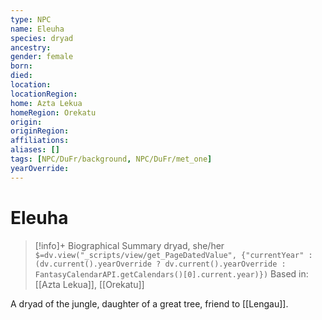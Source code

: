 ```yaml
---
type: NPC
name: Eleuha
species: dryad
ancestry: 
gender: female
born: 
died: 
location: 
locationRegion:
home: Azta Lekua
homeRegion: Orekatu
origin:
originRegion:
affiliations: 
aliases: []
tags: [NPC/DuFr/background, NPC/DuFr/met_one]
yearOverride: 
---
```

# Eleuha
>[!info]+ Biographical Summary
>dryad, she/her
>`$=dv.view("_scripts/view/get_PageDatedValue", {"currentYear" : (dv.current().yearOverride ? dv.current().yearOverride : FantasyCalendarAPI.getCalendars()[0].current.year)})`
>Based in: [[Azta Lekua]], [[Orekatu]]

A dryad of the jungle, daughter of a great tree, friend to [[Lengau]]. 